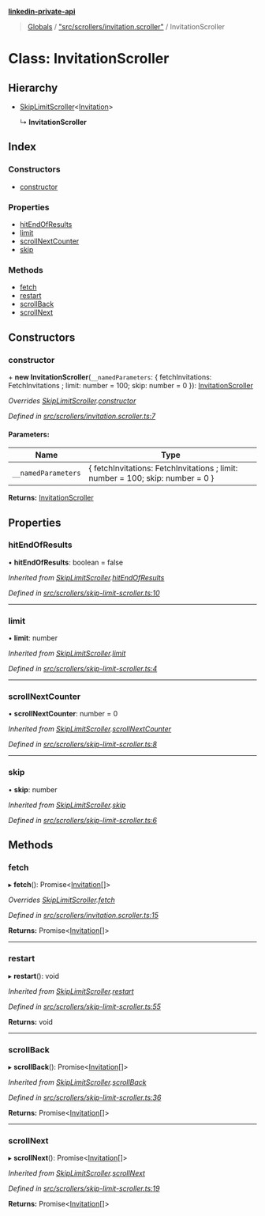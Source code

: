 **[linkedin-private-api](../README.md)**

> [Globals](../globals.md) / ["src/scrollers/invitation.scroller"](../modules/_src_scrollers_invitation_scroller_.md) / InvitationScroller

# Class: InvitationScroller

## Hierarchy

- [SkipLimitScroller](_src_scrollers_skip_limit_scroller_.skiplimitscroller.md)<[Invitation](../interfaces/_src_entities_invitation_entity_.invitation.md)\>

  ↳ **InvitationScroller**

## Index

### Constructors

- [constructor](_src_scrollers_invitation_scroller_.invitationscroller.md#constructor)

### Properties

- [hitEndOfResults](_src_scrollers_invitation_scroller_.invitationscroller.md#hitendofresults)
- [limit](_src_scrollers_invitation_scroller_.invitationscroller.md#limit)
- [scrollNextCounter](_src_scrollers_invitation_scroller_.invitationscroller.md#scrollnextcounter)
- [skip](_src_scrollers_invitation_scroller_.invitationscroller.md#skip)

### Methods

- [fetch](_src_scrollers_invitation_scroller_.invitationscroller.md#fetch)
- [restart](_src_scrollers_invitation_scroller_.invitationscroller.md#restart)
- [scrollBack](_src_scrollers_invitation_scroller_.invitationscroller.md#scrollback)
- [scrollNext](_src_scrollers_invitation_scroller_.invitationscroller.md#scrollnext)

## Constructors

### constructor

\+ **new InvitationScroller**(`__namedParameters`: { fetchInvitations: FetchInvitations ; limit: number = 100; skip: number = 0 }): [InvitationScroller](_src_scrollers_invitation_scroller_.invitationscroller.md)

_Overrides [SkipLimitScroller](_src_scrollers_skip_limit_scroller_.skiplimitscroller.md).[constructor](_src_scrollers_skip_limit_scroller_.skiplimitscroller.md#constructor)_

_Defined in [src/scrollers/invitation.scroller.ts:7](https://github.com/eilonmore/linkedin-private-api/blob/354b20a/src/scrollers/invitation.scroller.ts#L7)_

#### Parameters:

| Name                | Type                                                                           |
| ------------------- | ------------------------------------------------------------------------------ |
| `__namedParameters` | { fetchInvitations: FetchInvitations ; limit: number = 100; skip: number = 0 } |

**Returns:** [InvitationScroller](_src_scrollers_invitation_scroller_.invitationscroller.md)

## Properties

### hitEndOfResults

• **hitEndOfResults**: boolean = false

_Inherited from [SkipLimitScroller](_src_scrollers_skip_limit_scroller_.skiplimitscroller.md).[hitEndOfResults](_src_scrollers_skip_limit_scroller_.skiplimitscroller.md#hitendofresults)_

_Defined in [src/scrollers/skip-limit-scroller.ts:10](https://github.com/eilonmore/linkedin-private-api/blob/354b20a/src/scrollers/skip-limit-scroller.ts#L10)_

---

### limit

• **limit**: number

_Inherited from [SkipLimitScroller](_src_scrollers_skip_limit_scroller_.skiplimitscroller.md).[limit](_src_scrollers_skip_limit_scroller_.skiplimitscroller.md#limit)_

_Defined in [src/scrollers/skip-limit-scroller.ts:4](https://github.com/eilonmore/linkedin-private-api/blob/354b20a/src/scrollers/skip-limit-scroller.ts#L4)_

---

### scrollNextCounter

• **scrollNextCounter**: number = 0

_Inherited from [SkipLimitScroller](_src_scrollers_skip_limit_scroller_.skiplimitscroller.md).[scrollNextCounter](_src_scrollers_skip_limit_scroller_.skiplimitscroller.md#scrollnextcounter)_

_Defined in [src/scrollers/skip-limit-scroller.ts:8](https://github.com/eilonmore/linkedin-private-api/blob/354b20a/src/scrollers/skip-limit-scroller.ts#L8)_

---

### skip

• **skip**: number

_Inherited from [SkipLimitScroller](_src_scrollers_skip_limit_scroller_.skiplimitscroller.md).[skip](_src_scrollers_skip_limit_scroller_.skiplimitscroller.md#skip)_

_Defined in [src/scrollers/skip-limit-scroller.ts:6](https://github.com/eilonmore/linkedin-private-api/blob/354b20a/src/scrollers/skip-limit-scroller.ts#L6)_

## Methods

### fetch

▸ **fetch**(): Promise<[Invitation](../interfaces/_src_entities_invitation_entity_.invitation.md)[]\>

_Overrides [SkipLimitScroller](_src_scrollers_skip_limit_scroller_.skiplimitscroller.md).[fetch](_src_scrollers_skip_limit_scroller_.skiplimitscroller.md#fetch)_

_Defined in [src/scrollers/invitation.scroller.ts:15](https://github.com/eilonmore/linkedin-private-api/blob/354b20a/src/scrollers/invitation.scroller.ts#L15)_

**Returns:** Promise<[Invitation](../interfaces/_src_entities_invitation_entity_.invitation.md)[]\>

---

### restart

▸ **restart**(): void

_Inherited from [SkipLimitScroller](_src_scrollers_skip_limit_scroller_.skiplimitscroller.md).[restart](_src_scrollers_skip_limit_scroller_.skiplimitscroller.md#restart)_

_Defined in [src/scrollers/skip-limit-scroller.ts:55](https://github.com/eilonmore/linkedin-private-api/blob/354b20a/src/scrollers/skip-limit-scroller.ts#L55)_

**Returns:** void

---

### scrollBack

▸ **scrollBack**(): Promise<[Invitation](../interfaces/_src_entities_invitation_entity_.invitation.md)[]\>

_Inherited from [SkipLimitScroller](_src_scrollers_skip_limit_scroller_.skiplimitscroller.md).[scrollBack](_src_scrollers_skip_limit_scroller_.skiplimitscroller.md#scrollback)_

_Defined in [src/scrollers/skip-limit-scroller.ts:36](https://github.com/eilonmore/linkedin-private-api/blob/354b20a/src/scrollers/skip-limit-scroller.ts#L36)_

**Returns:** Promise<[Invitation](../interfaces/_src_entities_invitation_entity_.invitation.md)[]\>

---

### scrollNext

▸ **scrollNext**(): Promise<[Invitation](../interfaces/_src_entities_invitation_entity_.invitation.md)[]\>

_Inherited from [SkipLimitScroller](_src_scrollers_skip_limit_scroller_.skiplimitscroller.md).[scrollNext](_src_scrollers_skip_limit_scroller_.skiplimitscroller.md#scrollnext)_

_Defined in [src/scrollers/skip-limit-scroller.ts:19](https://github.com/eilonmore/linkedin-private-api/blob/354b20a/src/scrollers/skip-limit-scroller.ts#L19)_

**Returns:** Promise<[Invitation](../interfaces/_src_entities_invitation_entity_.invitation.md)[]\>
